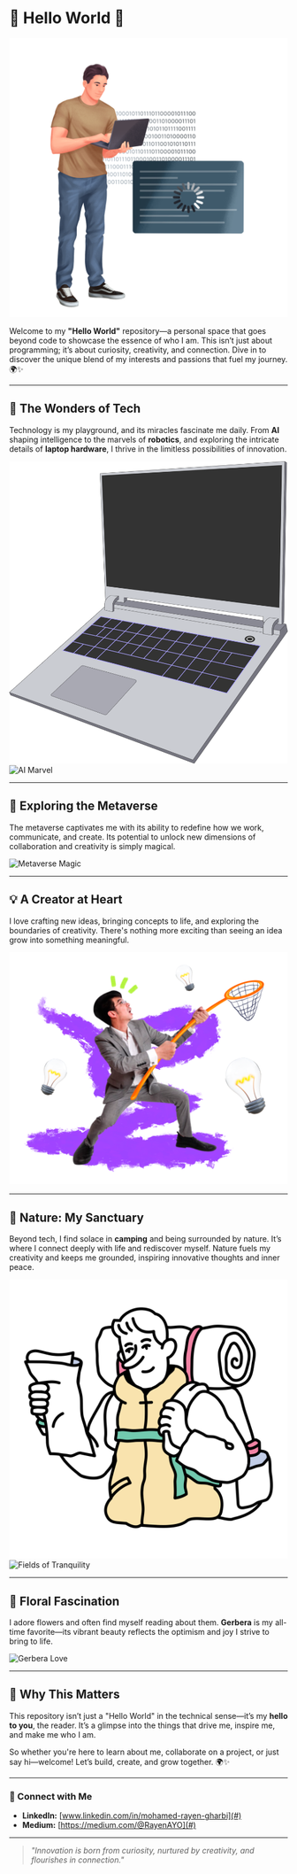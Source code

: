 # 🌟 Hello World 🌟  
![Opening Image](demure-young-it-specialist-holding-laptop.png)

Welcome to my **"Hello World"** repository—a personal space that goes beyond code to showcase the essence of who I am. This isn’t just about programming; it’s about curiosity, creativity, and connection. Dive in to discover the unique blend of my interests and passions that fuel my journey. 🌍✨

---

## 🚀 **The Wonders of Tech**  
Technology is my playground, and its miracles fascinate me daily. From **AI** shaping intelligence to the marvels of **robotics**, and exploring the intricate details of **laptop hardware**, I thrive in the limitless possibilities of innovation.  

![Vibrant Tech](kit-laptop.png)  
![AI Marvel](chromed-prompt-driven-generative-artificial-intelligence-for-work-1.png)

---

## 🌌 **Exploring the Metaverse**  
The metaverse captivates me with its ability to redefine how we work, communicate, and create. Its potential to unlock new dimensions of collaboration and creativity is simply magical.  

![Metaverse Magic](energy-vr-building-plan-slash-home-design-1.png)

---

## 💡 **A Creator at Heart**  
I love crafting new ideas, bringing concepts to life, and exploring the boundaries of creativity. There's nothing more exciting than seeing an idea grow into something meaningful.  

![Catching Ideas](energy-abstract-collage-of-office-worker-trying-to-catch-ideas.png)

---

## 🌲 **Nature: My Sanctuary**  
Beyond tech, I find solace in **camping** and being surrounded by nature. It’s where I connect deeply with life and rediscover myself. Nature fuels my creativity and keeps me grounded, inspiring innovative thoughts and inner peace.  

![Camping Vibes](notes-man-looking-at-map-during-camping-trip.png)  
![Fields of Tranquility](scenes-poppy-field-background.png)

---

## 🌸 **Floral Fascination**  
I adore flowers and often find myself reading about them. **Gerbera** is my all-time favorite—its vibrant beauty reflects the optimism and joy I strive to bring to life.  

![Gerbera Love](3d-fluency-flower-bouquet.png)

---

## 🌟 **Why This Matters**  
This repository isn’t just a "Hello World" in the technical sense—it’s my **hello to you**, the reader. It’s a glimpse into the things that drive me, inspire me, and make me who I am.  

So whether you're here to learn about me, collaborate on a project, or just say hi—welcome! Let’s build, create, and grow together. 🌍✨  

---

### 🙌 Connect with Me  
- **LinkedIn:** [www.linkedin.com/in/mohamed-rayen-gharbi](#)
- **Medium:** [https://medium.com/@RayenAYO](#)

---

> *"Innovation is born from curiosity, nurtured by creativity, and flourishes in connection."*  
